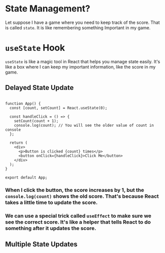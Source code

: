 # State Management?

Let suppose I have a game where you need to keep track of the score.
That is called `state`. It is like remembering something Important in my game.

# `useState` Hook

`useState` is like a magic tool in React that helps you manage state easily. It's like a box where I can keep my important information, like the score in my game.

## Delayed State Update

```import React from 'react';

function App() {
  const [count, setCount] = React.useState(0);

  const handleClick = () => {
    setCount(count + 1);
    console.log(count); // You will see the older value of count in console
  };

  return (
    <div>
      <p>Button is clicked {count} times</p>
      <button onClick={handleClick}>Click Me</button>
    </div>
  );
}

export default App;
```

### When I click the button, the score increases by 1, but the `console.log(count)` shows the old score. That's because React takes a little time to update the score.

### We can use a special trick called `useEffect` to make sure we see the correct score. It's like a helper that tells React to do something after it updates the score.

## Multiple State Updates
